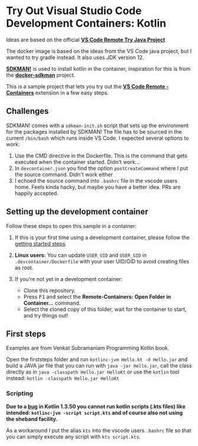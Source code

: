 # Try Out Visual Studio Code Development Containers: Kotlin

Ideas are based on the official **[VS Code Remote Try Java Project](https://github.com/microsoft/vscode-remote-try-java)**

The docker image is based on the ideas from the VS Code java project, but I wanted to try gradle instead. 
It also uses JDK version 12. 

**[SDKMAN!](https://sdkman.io)** is used to install kotlin in the container, inspiration for this is from the **[docker-sdkman](https://github.com/donbeave/docker-sdkman)** project.

This is a sample project that lets you try out the **[VS Code Remote - Containers](https://aka.ms/vscode-remote/containers)** extension in a few easy steps.

## Challenges ##

SDKMAN! comes with a `sdkman-init.sh` script that sets up the environment for the packages installed by SDKMAN! The file has to be sourced in the current `/bin/bash` which runs inside VS Code. I expected several options to work:

1. Use the CMD directive in the Dockerfile. This is the command that gets executed when the container started. Didn't work...
2. In `devcontainer.json` you find the option `postCreateCommand` where I put the source command. Didn't work either
3. I echoed the source command into `.bashrc` file in the vscode users home. Feels kinda hacky, but maybe you have a better idea. PRs are happily accepted.

## Setting up the development container

Follow these steps to open this sample in a container:

1. If this is your first time using a development container, please follow the [getting started steps](https://aka.ms/vscode-remote/containers/getting-started).

2. **Linux users:** You can update `USER_UID` and `USER_GID` in `.devcontainer/Dockerfile` with your user UID/GID to avoid creating files as root.

3. If you're not yet in a development container:
   - Clone this repository.
   - Press <kbd>F1</kbd> and select the **Remote-Containers: Open Folder in Container...** command.
   - Select the cloned copy of this folder, wait for the container to start, and try things out!

## First steps ##

Examples are from Venkat Subramaniam Programming Kotlin book.

Open the firststeps folder and run `kotlinc-jvm Hello.kt -d Hello.jar` and build a JAVA jar file that you can run with `java -jar Hello.jar`, call the class directly as in `java -classpath Hello.jar HelloKt` or use the `kotlin` tool instead: `kotlin -classpath Hello.jar HelloKt`

### Scripting ###
**Due to a [bug](https://youtrack.jetbrains.com/issue/KT-33529) in Kotlin 1.3.50 you cannot run kotlin scripts (.kts files) like intended: `kotlinc-jvm -script script.kts` and of course also not using the sheband facility.**

As a workaround I put the alias `kts` into the vscode users `.bashrc` file so that you can simply execute any script with `kts script.kts`.
